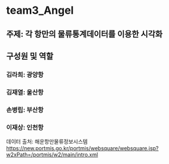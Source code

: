 # team3_Angel

## 주제: 각 항만의 물류통계데이터를 이용한 시각화

## 구성원 및 역할

### 김라희: 광양항
### 김재열: 울산항
### 손병립: 부산항
### 이재상: 인천항

데이터 출처: 해운항만물류정보시스템
https://new.portmis.go.kr/portmis/websquare/websquare.jsp?w2xPath=/portmis/w2/main/intro.xml
